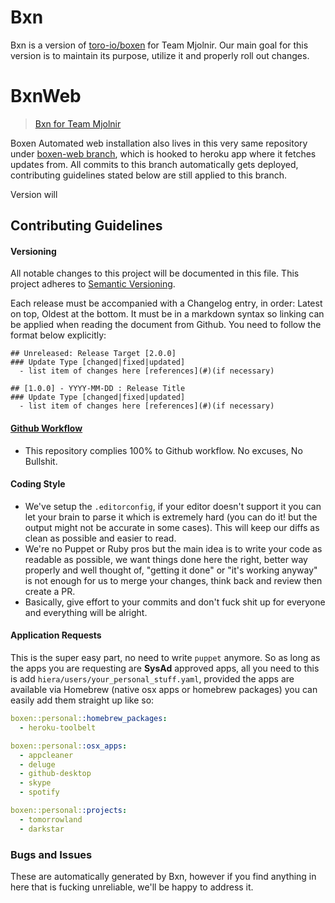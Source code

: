 Bxn
===

Bxn is a version of [toro-io/boxen](https://github.com/toro-io) for Team
Mjolnir. Our main goal for this version is to maintain its purpose, utilize
it and properly roll out changes.

BxnWeb
===

> [Bxn for Team Mjolnir](https://bxnmjolnir.herokuapp.com)

Boxen Automated web installation also lives in this very same repository under
[boxen-web branch](https://github.com/TORO-IO/bxn/tree/boxen-web), which is
hooked to heroku app where it fetches updates from. All commits to this branch
automatically gets deployed, contributing guidelines stated below are still
applied to this branch.

Version will

Contributing Guidelines
---

#### Versioning

All notable changes to this project will be documented in this file.
This project adheres to [Semantic Versioning](http://semver.org/).

Each release must be accompanied with a Changelog entry, in order: Latest on
top, Oldest at the bottom. It must be in a markdown syntax so linking can be
applied when reading the document from Github. You need to follow the format
below explicitly:

```text
## Unreleased: Release Target [2.0.0]
### Update Type [changed|fixed|updated]
  - list item of changes here [references](#)(if necessary)

## [1.0.0] - YYYY-MM-DD : Release Title
### Update Type [changed|fixed|updated]
  - list item of changes here [references](#)(if necessary)
```

#### [Github Workflow](https://guides.github.com/introduction/flow/)

- This repository complies 100% to Github workflow. No excuses, No Bullshit.

#### Coding Style

- We've setup the `.editorconfig`, if your editor doesn't support it you can
  let your brain to parse it which is extremely hard (you can do it! but the
  output might not be accurate in some cases). This will keep our diffs as
  clean as possible and easier to read.
- We're no Puppet or Ruby pros but the main idea is to write your code as
  readable as possible, we want things done here the right, better way properly
  and well thought of, "getting it done" or "it's working anyway" is not
  enough for us to merge your changes, think back and review then create a PR.
- Basically, give effort to your commits and don't fuck shit up for everyone
  and everything will be alright.

#### Application Requests

This is the super easy part, no need to write `puppet` anymore. So as long as
the apps you are requesting are **SysAd** approved apps, all you need to this
is add `hiera/users/your_personal_stuff.yaml`, provided the apps are available
via Homebrew (native osx apps or homebrew packages) you can easily add them
straight up like so:

```yaml
boxen::personal::homebrew_packages:
  - heroku-toolbelt

boxen::personal::osx_apps:
  - appcleaner
  - deluge
  - github-desktop
  - skype
  - spotify

boxen::personal::projects:
  - tomorrowland
  - darkstar
```

### Bugs and Issues

These are automatically generated by Bxn, however if you find anything in here
that is fucking unreliable, we'll be happy to address it.
